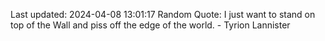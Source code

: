 Last updated: 2024-04-08 13:01:17
Random Quote: I just want to stand on top of the Wall and piss off the edge of the world.  -  Tyrion Lannister